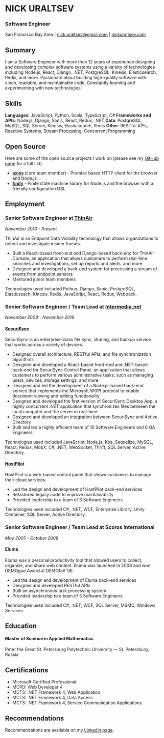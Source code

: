 # NICK URALTSEV

### Software Engineer

San Francisco Bay Area | [nick.uraltsev@gmail.com](mailto:nick.uraltsev@gmail.com) | [nickuraltsev.com](http://nickuraltsev.com)

## Summary

I am a Software Engineer with more than 12 years of experience designing and developing complex software systems using a variety of technologies including Node.js, React, Django, .NET, PostgreSQL, Kinesis, Elasticsearch, Redis, and more. Passionate about building high-quality software with clean, readable, and maintainable code. Constantly learning and experimenting with new technologies.

## Skills

**Languages**: JavaScript, Python, Scala, TypeScript, C#
**Frameworks and APIs**: Node.js, Django, Sanic, React, Redux, .NET
**Data**: PostgreSQL, MySQL, SQL Server, Kinesis, Elasticsearch, Redis
**Other**: RESTful APIs, Reactive Systems, Stream Processing, Concurrent Programming

## Open Source

Here are some of the open source projects I work on (please see my [GitHub page](https://github.com/nickuraltsev) for a full list).

- [**axios**](https://github.com/axios/axios) (core team member) - Promise based HTTP client for the browser and Node.js.
- [**finity**](https://github.com/nickuraltsev/finity) - Finite state machine library for Node.js and the browser with a friendly configuration DSL.

## Employment

### Senior Software Engineer at [ThinAir](https://www.thinair.com/)
*November 2016 - Present*

ThinAir is an Endpoint Data Visibility technology that allows organizations to detect and investigate insider threats.

- Built a React-based front-end and Django-based back-end for ThinAir Console, an application that allows customers to perform real-time searches and investigations, set up reports and alerts, and more
- Designed and developed a back-end system for processing a stream of events from endpoint sensors
- Mentored junior team members

Technologies used included Python, Django, Sanic, PostgreSQL, Elasticseach, Kinesis, Redis, JavaScript, React, Redux, Webpack.

<div class="page-break"></div>

### Senior Software Engineer / Team Lead at [Intermedia.net](https://www.intermedia.net/)
*November 2008 - November 2016*

#### [SecuriSync](https://www.intermedia.net/products/securisync)
SecuriSync is an enterprise-class file sync, sharing, and backup service that works across a variety of devices.

- Designed overall architecture, RESTful APIs, and file synchronization algorithms
- Designed and developed a React-based front-end and .NET-based back-end for SecuriSync Control Panel, an application that allows customers to perform various administrative tasks, such as managing users, devices, storage settings, and more
- Designed and led the development of a Node.js-based back-end service that implements the Microsoft WOPI protocol to enable document viewing and editing functionality
- Designed and developed the first version of SecuriSync Desktop App, a highly concurrent .NET application that synchronizes files between the local computer and the server in real-time
- Designed and developed an integration between SecuriSync and Active Directory
- Built and led a highly efficient team of 10 Software Engineers and 6 QA Engineers

Technologies used included JavaScript, Node.js, Koa, Sequelize, MySQL, React, Redux, MobX, C#, .NET, WebSocket, Thrift, SQL Server, Active Directory.

#### [HostPilot](https://www.intermedia.net/products/hostpilot-control-panel)
HostPilot is a web-based control panel that allows customers to manage their cloud services.

- Led the design and development of HostPilot back-end services
- Refactored legacy code to improve maintainability
- Provided leadership to a team of 3 Software Engineers

Technologies used included C#, .NET, WCF, Enterprise Library, Unity Container, SQL Server, Active Directory.

### Senior Software Engineer / Team Lead at Scoros International
*May 2005 - October 2008*

#### Eluma
Eluma was a personal productivity tool that allowed users to collect, organize, and share web content. Eluma was launched in 2006 and won DEMOgod Award at DEMOfall '06.

- Led the design and development of Eluma back-end services
- Designed and developed RESTful APIs
- Built an asynchronous task processing system
- Provided leadership to a team of 5 Software Engineers

Technologies used included C#, .NET, WCF, SQL Server, MSMQ, Windows Services.

<div class="page-break"></div>

## Education

#### Master of Science in Applied Mathematics
Peter the Great St. Petersburg Polytechnic University — St. Petersburg, Russia

## Certifications

- Microsoft Certified Professional
- MCPD: Web Developer 4
- MCTS: .NET Framework 4, Web Application
- MCTS: .NET Framework 4, Data Access
- MCTS: .NET Framework 4, Service Communication Applications

## Recommendations

Recommendations are available on my [LinkedIn page](https://www.linkedin.com/in/nickuraltsev).
